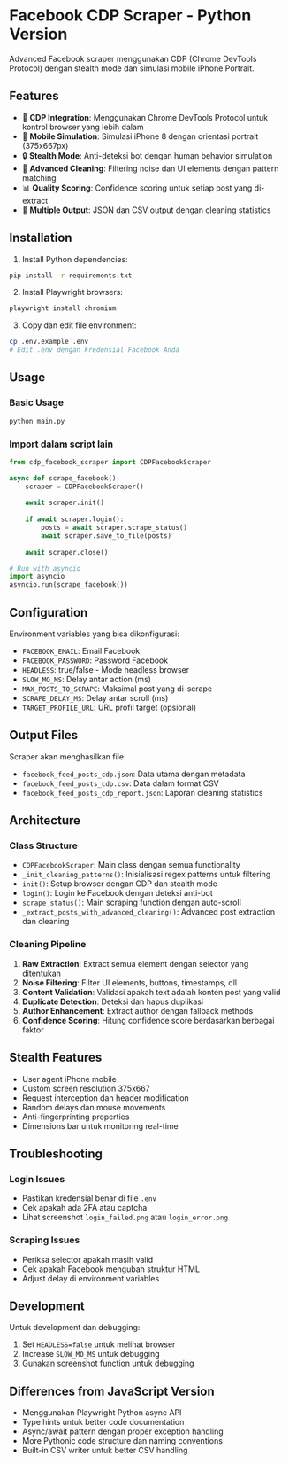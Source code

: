 # Facebook CDP Scraper - Python Version

Advanced Facebook scraper menggunakan CDP (Chrome DevTools Protocol) dengan stealth mode dan simulasi mobile iPhone Portrait.

## Features

- 🎯 **CDP Integration**: Menggunakan Chrome DevTools Protocol untuk kontrol browser yang lebih dalam
- 📱 **Mobile Simulation**: Simulasi iPhone 8 dengan orientasi portrait (375x667px)
- 🔒 **Stealth Mode**: Anti-deteksi bot dengan human behavior simulation
- 🧹 **Advanced Cleaning**: Filtering noise dan UI elements dengan pattern matching
- 📊 **Quality Scoring**: Confidence scoring untuk setiap post yang di-extract
- 📁 **Multiple Output**: JSON dan CSV output dengan cleaning statistics

## Installation

1. Install Python dependencies:
```bash
pip install -r requirements.txt
```

2. Install Playwright browsers:
```bash
playwright install chromium
```

3. Copy dan edit file environment:
```bash
cp .env.example .env
# Edit .env dengan kredensial Facebook Anda
```

## Usage

### Basic Usage

```bash
python main.py
```

### Import dalam script lain

```python
from cdp_facebook_scraper import CDPFacebookScraper

async def scrape_facebook():
    scraper = CDPFacebookScraper()
    
    await scraper.init()
    
    if await scraper.login():
        posts = await scraper.scrape_status()
        await scraper.save_to_file(posts)
    
    await scraper.close()

# Run with asyncio
import asyncio
asyncio.run(scrape_facebook())
```

## Configuration

Environment variables yang bisa dikonfigurasi:

- `FACEBOOK_EMAIL`: Email Facebook
- `FACEBOOK_PASSWORD`: Password Facebook  
- `HEADLESS`: true/false - Mode headless browser
- `SLOW_MO_MS`: Delay antar action (ms)
- `MAX_POSTS_TO_SCRAPE`: Maksimal post yang di-scrape
- `SCRAPE_DELAY_MS`: Delay antar scroll (ms)
- `TARGET_PROFILE_URL`: URL profil target (opsional)

## Output Files

Scraper akan menghasilkan file:

- `facebook_feed_posts_cdp.json`: Data utama dengan metadata
- `facebook_feed_posts_cdp.csv`: Data dalam format CSV
- `facebook_feed_posts_cdp_report.json`: Laporan cleaning statistics

## Architecture

### Class Structure

- `CDPFacebookScraper`: Main class dengan semua functionality
- `_init_cleaning_patterns()`: Inisialisasi regex patterns untuk filtering
- `init()`: Setup browser dengan CDP dan stealth mode
- `login()`: Login ke Facebook dengan deteksi anti-bot
- `scrape_status()`: Main scraping function dengan auto-scroll
- `_extract_posts_with_advanced_cleaning()`: Advanced post extraction dan cleaning

### Cleaning Pipeline

1. **Raw Extraction**: Extract semua element dengan selector yang ditentukan
2. **Noise Filtering**: Filter UI elements, buttons, timestamps, dll
3. **Content Validation**: Validasi apakah text adalah konten post yang valid
4. **Duplicate Detection**: Deteksi dan hapus duplikasi
5. **Author Enhancement**: Extract author dengan fallback methods
6. **Confidence Scoring**: Hitung confidence score berdasarkan berbagai faktor

## Stealth Features

- User agent iPhone mobile
- Custom screen resolution 375x667
- Request interception dan header modification
- Random delays dan mouse movements
- Anti-fingerprinting properties
- Dimensions bar untuk monitoring real-time

## Troubleshooting

### Login Issues

- Pastikan kredensial benar di file `.env`
- Cek apakah ada 2FA atau captcha
- Lihat screenshot `login_failed.png` atau `login_error.png`

### Scraping Issues

- Periksa selector apakah masih valid
- Cek apakah Facebook mengubah struktur HTML
- Adjust delay di environment variables

## Development

Untuk development dan debugging:

1. Set `HEADLESS=false` untuk melihat browser
2. Increase `SLOW_MO_MS` untuk debugging
3. Gunakan screenshot function untuk debugging

## Differences from JavaScript Version

- Menggunakan Playwright Python async API
- Type hints untuk better code documentation
- Async/await pattern dengan proper exception handling
- More Pythonic code structure dan naming conventions
- Built-in CSV writer untuk better CSV handling
